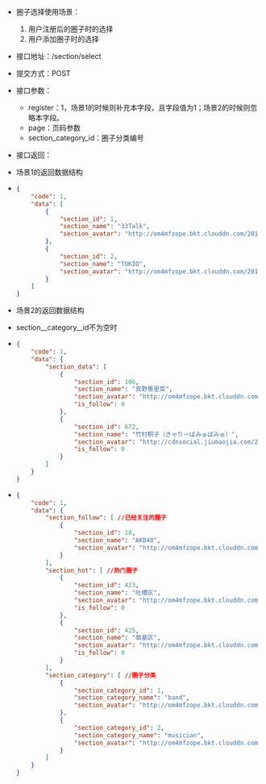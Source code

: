 * 圈子选择使用场景：
  1. 用户注册后的圈子时的选择
  2. 用户添加圈子时的选择

* 接口地址：/section/select

* 提交方式：POST

* 接口参数：

  * register：1，场景1的时候则补充本字段，且字段值为1；场景2的时候则忽略本字段。
  * page：页码参数
  * section\_category\_id：圈子分类编号

* 接口返回：

* 场景1的返回数据结构

* ```json
  {
      "code": 1,
      "data": [
          {
              "section_id": 1,
              "section_name": "33Talk",
              "section_avatar": "http://om4mfzope.bkt.clouddn.com/2017-03-24-15-12-28840?imageView2/2/w/200"
          },
          {
              "section_id": 2,
              "section_name": "TOKIO",
              "section_avatar": "http://om4mfzope.bkt.clouddn.com/2017-03-24-16-25-08127?imageView2/2/w/200"
          }
      ]
  }
  ```
* 场景2的返回数据结构

* section\__category\__id不为空时

* ```json
  {
      "code": 1,
      "data": {
          "section_data": [
              {
                  "section_id": 106,
                  "section_name": "真野惠里菜",
                  "section_avatar": "http://om4mfzope.bkt.clouddn.com/2017-03-27-14-52-17548?imageView2/2/w/100?imageView2/2/w/100",
                  "is_follow": 0
              },
              {
                  "section_id": 672,
                  "section_name": "竹村桐子（きゃりーぱみゅぱみゅ）",
                  "section_avatar": "http://cdnsocial.jiumaojia.com/2017-08-31-17-41-09156?imageView2/2/w/100?imageView2/2/w/100",
                  "is_follow": 0
              }
          ]
      }
  }
  ```
* ```json
  {
      "code": 1,
      "data": {
          "section_follow": [ //已经关注的圈子
              {
                  "section_id": 18,
                  "section_name": "AKB48",
                  "section_avatar": "http://om4mfzope.bkt.clouddn.com/2017-03-27-10-33-36759?imageView2/2/w/100"
              }
          ],
          "section_hot": [ //热门圈子
              {
                  "section_id": 423,
                  "section_name": "吐槽区",
                  "section_avatar": "http://om4mfzope.bkt.clouddn.com/2017-03-27-18-00-51514?imageView2/2/w/100",
                  "is_follow": 0
              },
              {
                  "section_id": 425,
                  "section_name": "面基区",
                  "section_avatar": "http://om4mfzope.bkt.clouddn.com/2017-03-27-17-59-19604?imageView2/2/w/100",
                  "is_follow": 0
              }
          ],
          "section_category": [ //圈子分类
              {
                  "section_category_id": 1,
                  "section_category_name": "band",
                  "section_avatar": "http://om4mfzope.bkt.clouddn.com/category_1.jpg"
              },
              {
                  "section_category_id": 2,
                  "section_category_name": "musician",
                  "section_avatar": "http://om4mfzope.bkt.clouddn.com/category_2.jpg"
              }
          ]
      }
  }
  ```



